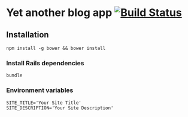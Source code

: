 # Yet another blog app [![Build Status](https://travis-ci.org/katgironpe/rails_blog.svg?branch=master)](https://travis-ci.org/katgironpe/rails_blog)

## Installation

```npm install -g bower && bower install```

### Install Rails dependencies

```
bundle
```


### Environment variables

```
SITE_TITLE='Your Site Title'
SITE_DESCRIPTION='Your Site Description'
```
